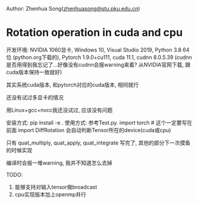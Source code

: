 Author: Zhenhua Song(zhenhuasong@stu.pku.edu.cn)
# Rotation operation in cuda and cpu

开发环境:
NVIDIA 1060显卡,
Windows 10,
Visual Studio 2019,
Python 3.8 64位 (python.org下载的),
Pytorch 1.9.0+cu111,
cuda 11.1,
cudnn 8.0.5.39 (cudnn是否用得到我忘记了...好像没有cudnn会报warning来着? 从NVIDIA官网下载, 跟cuda版本保持一致就好)

其实系统cuda版本, 和pytorch对应的cuda版本, 相同就行

还没有试过多显卡的情况

用Linux+gcc+nvcc我还没试过, 应该没有问题

安装方式: pip install -e .
使用方式: 参考Test.py.
import torch # 这个一定要写在前面
import DiffRotation
会自动判断Tensor所在的device(cuda或cpu)

只有 quat_multiply, quat_apply, quat_integrate 写完了, 其他的部分下一次摸鱼的时候实现

编译时会报一堆warning, 我并不知道怎么去掉

TODO:
1. 能够支持对输入tensor做broadcast
2. cpu实现版本加上openmp并行
